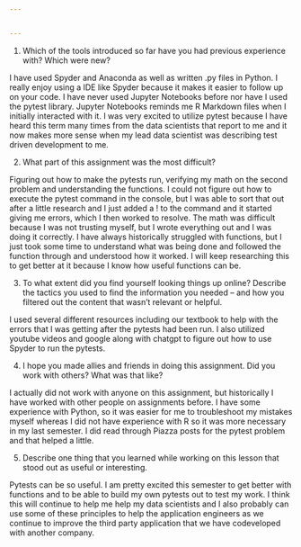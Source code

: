 ```yaml
---


---
```


<ol>
<li>Which of the tools introduced so far have you had previous experience with? Which were new?</li>
</ol>
<p>I have used Spyder and Anaconda as well as written .py files in Python. I really enjoy using a IDE like Spyder because it makes it easier to follow up on your code. I have never used Jupyter Notebooks before nor have I used the pytest library. Jupyter Notebooks reminds me R Markdown files when I initially interacted with it. I was very excited to utilize pytest because I have heard this term many times from the data scientists that report to me and it now makes more sense when my lead data scientist was describing test driven development to me.</p>
<ol start="2">
<li>What part of this assignment was the most difficult?</li>
</ol>
<p>Figuring out how to make the pytests run, verifying my math on the second problem and understanding the functions. I could not figure out how to execute the pytest command in the console, but I was able to sort that out after a little research and I just added a ! to the command and it started giving me errors, which I then worked to resolve. The math was difficult because I was not trusting myself, but I wrote everything out and I was doing it correctly. I have always historically struggled with functions, but I just took some time to understand what was being done and followed the function through and understood how it worked. I will keep researching this to get better at it because I know how useful functions can be.</p>
<ol start="3">
<li>To what extent did you find yourself looking things up online? Describe the tactics you used to find the information you needed – and how you filtered out the content that wasn’t relevant or helpful.</li>
</ol>
<p>I used several different resources including our textbook to help with the errors that I was getting after the pytests had been run. I also utilized youtube videos and google along with chatgpt to figure out how to use Spyder to run the pytests.</p>
<ol start="4">
<li>I hope you made allies and friends in doing this assignment. Did you work with others? What was that like?</li>
</ol>
<p>I actually did not work with anyone on this assignment, but historically I have worked with other people on assignments before. I have some experience with Python, so it was easier for me to troubleshoot my mistakes myself whereas I did not have experience with R so it was more necessary in my last semester. I did read through Piazza posts for the pytest problem and that helped a little.</p>
<ol start="5">
<li>Describe one thing that you learned while working on this lesson that stood out as useful or interesting.</li>
</ol>
<p>Pytests can be so useful. I am pretty excited this semester to get better with functions and to be able to build my own pytests out to test my work. I think this will continue to help me help my data scientists and I also probably can use some of these principles to help the application engineers as we continue to improve the third party application that we have codeveloped with another company.</p>

